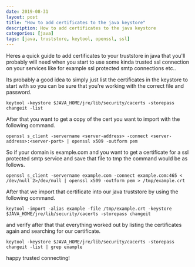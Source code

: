 ```yaml
---
date: 2019-08-31
layout: post
title: "How to add certificates to the java keystore"
description: How to add certificates to the java keystore
categories: [java]
tags: [java, truststore, keytool, openssl, ssl]
---
```


Heres a quick guide to add certificates to your truststore in java that you'll probably will need when you start to use some kinda trusted ssl connection on your services like for example ssl protected smtp connections etc..

Its probably a good idea to simply just list the certificates in the keystore to start with so you can be sure that you're working with the correct file and password.

```keytool -keystore $JAVA_HOME/jre/lib/security/cacerts -storepass changeit -list```

After that you want to get a copy of the cert you want to import with the following command.


```openssl s_client -servername <server-address> -connect <server-address>:<server-port> | openssl x509 -outform pem```

So if your domain is example.com and you want to get a certificate for a ssl protected smtp service and save that file to tmp the command would be as follows.

```openssl s_client -servername example.com -connect example.com:465 < /dev/null 2>/dev/null | openssl x509 -outform pem > /tmp/example.crt```


After that we import that certificate into our java truststore by using the following command.

```keytool -import -alias example -file /tmp/example.crt -keystore $JAVA_HOME/jre/lib/security/cacerts -storepass changeit```

and verify after that that everything worked out by listing the certificates again and searching for our certificate.

```keytool -keystore $JAVA_HOME/jre/lib/security/cacerts -storepass changeit -list | grep example```

happy trusted connecting!